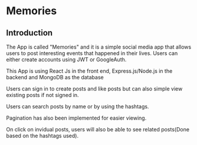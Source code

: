 # Memories

## Introduction

The App is called "Memories" and it is a simple social media app that allows users to post interesting events that happened in their lives. Users can either create accounts using JWT or GoogleAuth.

This App is using React Js in the front end, Express.js/Node.js in the backend and MongoDB as the database

Users can sign in to create posts and like posts but can also simple view existing posts if not signed in.

Users can search posts by name or by using the hashtags.

Pagination has also been implemented for easier viewing.

On click on invidual posts, users will also be able to see related posts(Done based on the hashtags used).
